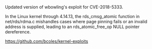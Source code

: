 Updated version of wbowling's exploit for CVE-2018-5333.

In the Linux kernel through 4.14.13, the rds_cmsg_atomic function in net/rds/rdma.c mishandles cases where page pinning fails or an invalid address is supplied, leading to an rds_atomic_free_op NULL pointer dereference.


https://github.com/bcoles/kernel-exploits